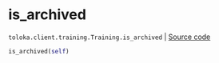 # is_archived
`toloka.client.training.Training.is_archived` | [Source code](https://github.com/Toloka/toloka-kit/blob/v1.0.2/src/client/training.py#L114)

```python
is_archived(self)
```

